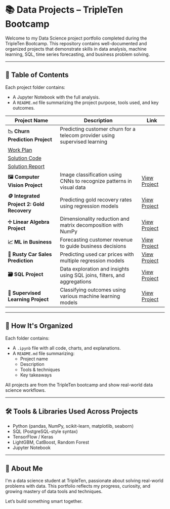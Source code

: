 # 📚 Data Projects – TripleTen Bootcamp

Welcome to my Data Science project portfolio completed during the TripleTen Bootcamp. This repository contains well-documented and organized projects that demonstrate skills in data analysis, machine learning, SQL, time series forecasting, and business problem solving.

---

## 📖 Table of Contents

Each project folder contains:
- A Jupyter Notebook with the full analysis.
- A `README.md` file summarizing the project purpose, tools used, and key outcomes.

| Project Name | Description | Link |
|--------------|-------------|------|
| **📉 Churn Prediction Project** | Predicting customer churn for a telecom provider using supervised learning |  
| [Work Plan](./Churn_Prediction_Project/Churn_Prediction_Stage_1.ipynb)  
| [Solution Code](./Churn_Prediction_Project/Churn_Prediction_Stage_2.ipynb)  
| [Solution Report](./Churn_Prediction_Project/Churn_Prediction_Stage_3.ipynb)|
| **🖼️ Computer Vision Project** | Image classification using CNNs to recognize patterns in visual data | [View Project](./Computer_Vision_Project/Computer_Vision_Project.ipynb) |
| **🪙 Integrated Project 2: Gold Recovery** | Predicting gold recovery rates using regression models | [View Project](./Integrated_Project_2_Gold/Integrated_Project_2_Gold.ipynb) |
| **➗ Linear Algebra Project** | Dimensionality reduction and matrix decomposition with NumPy | [View Project](./Linear_Alg_Project/Linear_Alg_Project.ipynb) |
| **📈 ML in Business** | Forecasting customer revenue to guide business decisions | [View Project](./ML_in_Business_Project/ML_in_Business_Project.ipynb) |
| **🚗 Rusty Car Sales Prediction** | Predicting used car prices with multiple regression models | [View Project](./Rusty_Car_Sales_Project/Rusty_Car_Sales_Project.ipynb) |
| **🗃️ SQL Project** | Data exploration and insights using SQL joins, filters, and aggregations | [View Project](./SQL_Project/SQL_Project.ipynb) |
| **🤖 Supervised Learning Project** | Classifying outcomes using various machine learning models | [View Project](./Supervised_Learning_Project/Supervised_Learning_Project.ipynb) |

---

## 📌 How It's Organized

Each folder contains:
- A `.ipynb` file with all code, charts, and explanations.
- A `README.md` file summarizing:
  - Project name
  - Description
  - Tools & techniques
  - Key takeaways

All projects are from the TripleTen bootcamp and show real-world data science workflows.

---

## 🛠 Tools & Libraries Used Across Projects

- Python (pandas, NumPy, scikit-learn, matplotlib, seaborn)
- SQL (PostgreSQL-style syntax)
- TensorFlow / Keras
- LightGBM, CatBoost, Random Forest
- Jupyter Notebook

---

## 🧠 About Me

I'm a data science student at TripleTen, passionate about solving real-world problems with data. This portfolio reflects my progress, curiosity, and growing mastery of data tools and techniques.

Let’s build something smart together.
